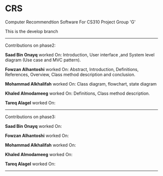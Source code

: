 # CRS

Computer Recommendtion Software For CS310 Project Group 'G' 

This is the develop branch

-----------------------------------------------------------------
Contributions on phase2:

**Saad Bin Onayq** worked On: Introduction, User interface ,and System level diagram (Use case and MVC pattern).

**Fowzan Alhantoshi** worked On: Abstract, Introduction, Definitions, References, Overview, Class method description and conclusion.

**Mohammad Alkhalifah** worked On: Class diagram, flowchart, state diagram

**Khaled Almodameeg** worked On: Definitions,  Class method description.

**Tareq Alagel** worked On: 

-----------------------------------------------------------------
Contributions on phase3:

**Saad Bin Onayq** worked On:

**Fowzan Alhantoshi** worked On:  

**Mohammad Alkhalifah** worked On:

**Khaled Almodameeg** worked On: 

**Tareq Alagel** worked On: 

-----------------------------------------------------------------
